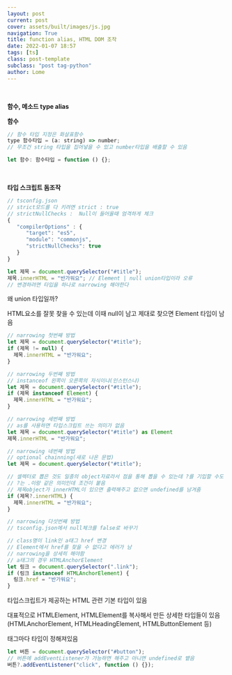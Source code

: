 ```yaml
---
layout: post
current: post
cover: assets/built/images/js.jpg
navigation: True
title: function alias, HTML DOM 조작
date: 2022-01-07 18:57
tags: [ts]
class: post-template
subclass: "post tag-python"
author: Lome
---
```


<br>

<strong class="subtitle_fontAwesome">함수, 메소드 type alias</strong>

<strong class="subtitle2_fontAwesome">함수</strong>

```javascript
// 함수 타입 지정은 화살표함수
type 함수타입 = (a: string) => number;
// 무조건 string 타입을 집어넣을 수 있고 number타입을 배출할 수 있음

let 함수: 함수타입 = function () {};
```

<br>

<strong class="subtitle2_fontAwesome">타입 스크립트 돔조작</strong>

```javascript
// tsconfig.json
// strict모드를 다 키려면 strict : true
// strictNullChecks :  Null이 들어올때 엄격하게 체크
{
   "compilerOptions" : {
      "target": "es5",
      "module": "commonjs",
      "strictNullChecks": true
   }
}
```

```javascript
let 제목 = document.querySelector("#title");
제목.innerHTML = "반가워요"; // Element | null union타입이라 오류
// 변경하려면 타입을 하나로 narrowing 해야한다
```

왜 union 타입일까?

HTML요소를 잘못 찾을 수 있는데 이때 null이 남고 제대로 찾으면 Element 타입이 남음

```javascript
// narrowing 첫번째 방법
let 제목 = document.querySelector("#title");
if (제목 != null) {
  제목.innerHTML = "반가워요";
}
```

```javascript
// narrowing 두번째 방법
// instanceof 왼쪽이 오른쪽의 자식이냐(인스턴스냐)
let 제목 = document.querySelector("#title");
if (제목 instanceof Element) {
  제목.innerHTML = "반가워요";
}
```

```Javascript
// narrowing 세번째 방법
// as를 사용하면 타입스크립트 쓰는 의미가 없음
let 제목 = document.querySelector("#title") as Element
제목.innerHTML = "반가워요";
```

```Javascript
// narrowing 네번째 방법
// optional chainning(새로 나온 문법)
let 제목 = document.querySelector("#title");

// 셀렉터로 뽑은 것도 일종의 object자료라서 점을 통해 뽑을 수 있는데 ?를 기입할 수도 있음
// ?는 .이랑 같은 의미인데 조건이 붙음
// 제목object가 innerHTML이 있으면 출력해주고 없으면 undefined를 남겨줌
if (제목?.innerHTML) {
  제목.innerHTML = "반가워요";
}
```

```Javascript
// narrowing 다섯번째 방법
// tsconfig.json에서 null체크를 false로 바꾸기
```

```JAVASCRIPT
// class명이 link인 a태그 href 변경
// Element에서 href를 찾을 수 없다고 에러가 남
// narrowing을 상세히 해야함
// a태그의 경우 HTMLAnchorElement
let 링크 = document.querySelector(".link");
if (링크 instanceof HTMLAnchorElement) {
  링크.href = "반가워요";
}
```

타입스크립트가 제공하는 HTML 관련 기본 타입이 있음

대표적으로 HTMLElement, HTMLElement를 복사해서 만든 상세한 타입들이 있음 (HTMLAnchorElement, HTMLHeadingElement, HTMLButtonElement 등)

태그마다 타입이 정해져있음

```javascript
let 버튼 = document.querySelector("#button");
// 버튼에 addEventListener가 가능하면 해주고 아니면 undefined로 뱉음
버튼?.addEventListener("click", function () {});
```
